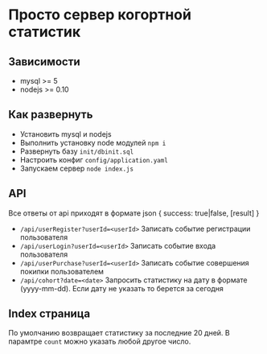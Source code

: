 # Просто сервер когортной статистик

## Зависимости

- mysql >= 5
- nodejs >= 0.10

## Как развернуть

- Установить mysql и nodejs
- Выполнить установку node модулей `npm i`
- Развернуть базу `init/dbinit.sql`
- Настроить конфиг `config/application.yaml`
- Запускаем сервер `node index.js`

## API

Все ответы от api приходят в формате json { success: true|false, [result] }

- `/api/userRegister?userId=<userId>` Записать событие регистрации пользователя
- `/api/userLogin?userId=<userId>` Записать событие входа пользователя
- `/api/userPurchase?userId=<userId>` Записать событие совершения покипки пользователем
- `/api/cohort?date=<date>` Запросить статистику на дату в формате (yyyy-mm-dd). Если дату не указать то берется за сегодня


## Index страница

По умолчанию возвращает статистику за последние 20 дней. В парамтре `count` можно указать любой другое число.

